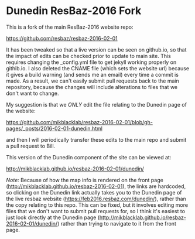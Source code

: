 # Dunedin ResBaz-2016 Fork

This is a fork of the main ResBaz-2016 website repo:

https://github.com/resbaz/resbaz-2016-02-01

It has been tweaked so that a live version can be seen on github.io, so that the impact of edits can be checked prior to update to main site.  This requires changing the _config.yml file to get jekyll working properly on githib.io. I also deleted the CNAME file (which sets the website url) because it gives a build warning (and sends me an email) every time a commit is made. As a result, we can't easily submit pull requests back to the main repository, because the changes will include alterations to files that we don't want to change. 

My suggestion is that we _ONLY_ edit the file relating to the Dunedin page of the website:

https://github.com/mikblacklab/resbaz-2016-02-01/blob/gh-pages/_posts/2016-02-01-dunedin.html

and then I will periodically transfer these edits to the main repo and submit a pull request to Bill.

This version of the Dunedin component of the site can be viewed at:

http://mikblacklab.github.io/resbaz-2016-02-01/dunedin/

_Note:_ Because of how the map info is rendered on the front page (http://mikblacklab.github.io/resbaz-2016-02-01), the links are hardcoded, so clicking on the Dunedin link actually takes you to the Dunedin page of the live resbaz website (https://feb2016.resbaz.com/dunedin/), rather than the copy relating to this repo.  This can be fixed, but it involves editing more files that we don't want to submit pull requests for, so I think it's easiest to just look directly at the Dunedin page (http://mikblacklab.github.io/resbaz-2016-02-01/dunedin/) rather than trying to navigate to it from the front page. 
